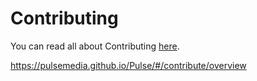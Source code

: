 # Contributing

You can read all about Contributing [here](https://pulsemedia.github.io/Pulse/#/contribute/overview).

https://pulsemedia.github.io/Pulse/#/contribute/overview

